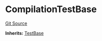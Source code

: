 # CompilationTestBase
[Git Source](https://github.com/dustinstacy/boncurs/blob/7928cae257b46ede89b50d06eaae18601fcd0340/lib/forge-std/test/compilation/CompilationTestBase.sol)

**Inherits:**
[TestBase](/lib/forge-std/src/Base.sol/abstract.TestBase.md)


